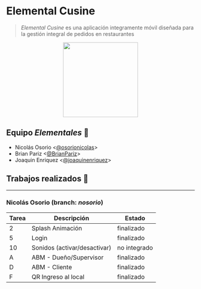 # Elemental Cusine

> *Elemental Cusine* es una aplicación integramente móvil diseñada para la gestión integral de pedidos en restaurantes

<p align="center">
<img src="https://i.ibb.co/DL6LxbL/icon-transp.png" height="200">

## Equipo *Elementales* :rocket:
* Nicolás Osorio <[@osorionicolas](https://github.com/osorionicolas "Google!")>
* Brian Pariz <[@BrianPariz](https://github.com/BrianPariz, "Brian Pariz")>
* Joaquin Enriquez <[@joaquinenriquez](https://github.com/joaquinenriquez, "Joaquin Enriquez")>

## Trabajos realizados :hammer:
----
### Nicolás Osorio (branch: *nosorio*)

| Tarea | Descripción | Estado |
|---|---|---|
| 2 | Splash Animación | finalizado |
| 5 | Login | finalizado |
| 10| Sonidos (activar/desactivar) | no integrado |
| A | ABM - Dueño/Supervisor | finalizado |
| D | ABM - Cliente | finalizado |
| F | QR Ingreso al local | finalizado |


